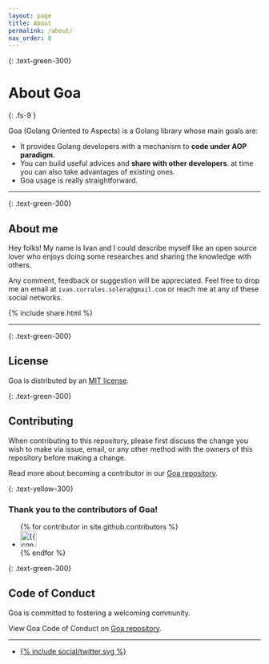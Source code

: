 ```yaml
---
layout: page
title: About
permalink: /about/
nav_order: 8
---
```


{: .text-green-300}
# About Goa
{: .fs-9 }

Goa (Golang Oriented to Aspects) is a Golang library whose main goals are:
- It provides Golang developers with a mechanism to **code under AOP paradigm**.
- You can build useful advices and **share with other developers**. at time you can also take advantages of existing 
ones.
- Goa usage is really straightforward.
 
---

{: .text-green-300}
## About me

Hey folks! My name is Ivan and I could describe myself like an open source lover who enjoys doing some researches and 
sharing the knowledge with others.

Any comment, feedback or suggestion will be appreciated. Feel free to drop me an email at `ivan.corrales.solera@gmail.com`
or reach me at any of these social networks. 


{% include share.html %} 

---

{: .text-green-300}
## License
Goa is distributed by an [MIT license](https://github.com/wesovilabs/goa/tree/master/LICENSE.md).

{: .text-green-300}
## Contributing
When contributing to this repository, please first discuss the change you wish to make via issue, email, or any other 
method with the owners of this repository before making a change. 

Read more about becoming a contributor in our [Goa repository](https://github.com/wesovilabs/goa/tree/master/CONTRIBUTING.md).

{: .text-yellow-300}
### Thank you to the contributors of Goa!

<ul class="list-style-none">
{% for contributor in site.github.contributors %}
  <li class="d-inline-block mr-1">
     <a href="{{ contributor.html_url }}"><img src="{{ contributor.avatar_url }}" width="32" height="32" alt="{{ contributor.login }}"/></a>
  </li>
{% endfor %}
</ul>

{: .text-green-300}
## Code of Conduct
Goa is committed to fostering a welcoming community.

View Goa Code of Conduct on  [Goa repository](https://github.com/wesovilabs/goa/tree/master/CODE_OF_CONDUCT.md).

---

<div class="socialme">
    <ul>
        <li class="twitter">
            <a href="https://twitter.com/intent/tweet?via={{site.data.social.twitter.username}}&url={{ site.data.social.twitter.url | uri_escape}}&text={{ site.data.social.twitter.message | uri_escape}}" target="_blank">
                {% include social/twitter.svg %}
            </a>
        </li>
    </ul>
</div>
